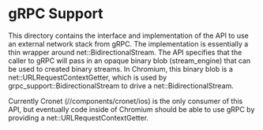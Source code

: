 gRPC Support
===

This directory contains the interface and implementation of the API to use
an external network stack from gRPC. The implementation is essentially a thin
wrapper around net::BidirectionalStream. The API specifies that the caller to
gRPC will pass in an opaque binary blob (stream_engine) that can be used to
created binary streams. In Chromium, this binary blob is a
net::URLRequestContextGetter, which is used by grpc_support::BidirectionalStream
to drive a net::BidirectionalStream.

Currently Cronet (//components/cronet/ios) is the only consumer of this API,
but eventually code inside of Chromium should be able to use gRPC by providing
a net::URLRequestContextGetter.
